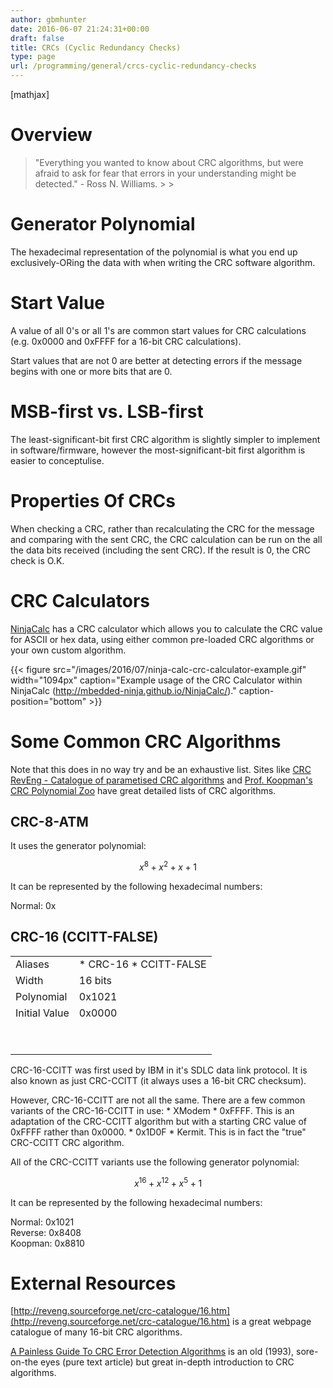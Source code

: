```yaml
---
author: gbmhunter
date: 2016-06-07 21:24:31+00:00
draft: false
title: CRCs (Cyclic Redundancy Checks)
type: page
url: /programming/general/crcs-cyclic-redundancy-checks
---
```


[mathjax]

# Overview

<blockquote>"Everything you wanted to know about CRC algorithms, but were afraid to ask for fear that errors in your understanding might be detected." - Ross N. Williams.
> 
> </blockquote>

# Generator Polynomial

The hexadecimal representation of the polynomial is what you end up exclusively-ORing the data with when writing the CRC software algorithm.

# Start Value

A value of all 0's or all 1's are common start values for CRC calculations (e.g. 0x0000 and 0xFFFF for a 16-bit CRC calculations).

Start values that are not 0 are better at detecting errors if the message begins with one or more bits that are 0.

# MSB-first vs. LSB-first

The least-significant-bit first CRC algorithm is slightly simpler to implement in software/firmware, however the most-significant-bit first algorithm is easier to conceptulise.

# Properties Of CRCs

When checking a CRC, rather than recalculating the CRC for the message and comparing with the sent CRC, the CRC calculation can be run on the all the data bits received (including the sent CRC). If the result is 0, the CRC check is O.K.

# CRC Calculators

[NinjaCalc](http://mbedded-ninja.github.io/NinjaCalc/) has a CRC calculator which allows you to calculate the CRC value for ASCII or hex data, using either common pre-loaded CRC algorithms or your own custom algorithm.

{{< figure src="/images/2016/07/ninja-calc-crc-calculator-example.gif" width="1094px" caption="Example usage of the CRC Calculator within NinjaCalc (http://mbedded-ninja.github.io/NinjaCalc/)." caption-position="bottom" >}}

# Some Common CRC Algorithms

Note that this does in no way try and be an exhaustive list. Sites like [CRC RevEng - Catalogue of parametised CRC algorithms](http://reveng.sourceforge.net/crc-catalogue/all.htm) and [Prof. Koopman's CRC Polynomial Zoo](https://users.ece.cmu.edu/~koopman/crc/notes.html) have great detailed lists of CRC algorithms.

## CRC-8-ATM

It uses the generator polynomial:

$$ x^{8} + x^{2} + x + 1 $$

It can be represented by the following hexadecimal numbers:

Normal: 0x

## CRC-16 (CCITT-FALSE)

<table ><tbody ><tr >
<td >Aliases
</td>
<td >  * CRC-16  * CCITT-FALSE
</td></tr><tr >
<td >Width
</td>
<td >16 bits
</td></tr><tr >
<td >Polynomial
</td>
<td >0x1021
</td></tr><tr >
<td >Initial Value
</td>
<td >0x0000
</td></tr><tr >
<td > 
</td>
<td > 
</td></tr><tr >
<td > 
</td>
<td > 
</td></tr></tbody></table>

CRC-16-CCITT was first used by IBM in it's SDLC data link protocol. It is also known as just CRC-CCITT (it always uses a 16-bit CRC checksum).

However, CRC-16-CCITT are not all the same. There are a few common variants of the CRC-16-CCITT in use:  * XModem  * 0xFFFF. This is an adaptation of the CRC-CCITT algorithm but with a starting CRC value of 0xFFFF rather than 0x0000.  * 0x1D0F  * Kermit. This is in fact the "true" CRC-CCITT CRC algorithm.

All of the CRC-CCITT variants use the following generator polynomial:

$$ x^{16} + x^{12} + x^{5} + 1 $$

It can be represented by the following hexadecimal numbers:

Normal: 0x1021  
Reverse: 0x8408  
Koopman: 0x8810

# External Resources

[http://reveng.sourceforge.net/crc-catalogue/16.htm](http://reveng.sourceforge.net/crc-catalogue/16.htm) is a great webpage catalogue of many 16-bit CRC algorithms.

[A Painless Guide To CRC Error Detection Algorithms](http://www.ross.net/crc/download/crc_v3.txt) is an old (1993), sore-on-the eyes (pure text article) but great in-depth introduction to CRC algorithms. 
